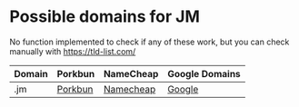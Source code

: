 # Possible domains for JM

No function implemented to check if any of these work, but you can check manually with https://tld-list.com/

| Domain | Porkbun | NameCheap | Google Domains |
|---|---|---|---|
| .jm | [Porkbun](https://porkbun.com/checkout/search?prb=e814663da1&tlds=&idnLanguage=&search=search&q=.jm) | [Namecheap](https://www.namecheap.com/domains/registration/results/?domain=.jm) | [Google](https://domains.google.com/registrar/search?searchTerm=.jm) |
